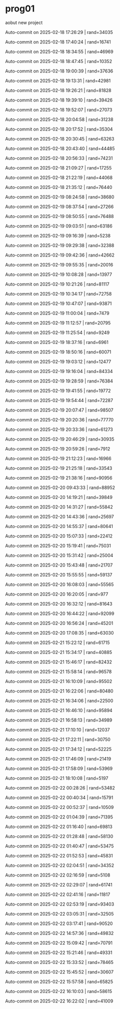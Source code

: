 # prog01
aobut new project

Auto-commit on 2025-02-18 17:26:29 | rand=34035

Auto-commit on 2025-02-18 17:40:24 | rand=16741

Auto-commit on 2025-02-18 18:34:55 | rand=46969

Auto-commit on 2025-02-18 18:47:45 | rand=10352

Auto-commit on 2025-02-18 19:00:39 | rand=37636

Auto-commit on 2025-02-18 19:13:31 | rand=42981

Auto-commit on 2025-02-18 19:26:21 | rand=81828

Auto-commit on 2025-02-18 19:39:10 | rand=39426

Auto-commit on 2025-02-18 19:52:07 | rand=27073

Auto-commit on 2025-02-18 20:04:58 | rand=31238

Auto-commit on 2025-02-18 20:17:52 | rand=35304

Auto-commit on 2025-02-18 20:30:45 | rand=63263

Auto-commit on 2025-02-18 20:43:40 | rand=44485

Auto-commit on 2025-02-18 20:56:33 | rand=74231

Auto-commit on 2025-02-18 21:09:27 | rand=17255

Auto-commit on 2025-02-18 21:22:19 | rand=44068

Auto-commit on 2025-02-18 21:35:12 | rand=76440

Auto-commit on 2025-02-19 08:24:58 | rand=38680

Auto-commit on 2025-02-19 08:37:54 | rand=27266

Auto-commit on 2025-02-19 08:50:55 | rand=76488

Auto-commit on 2025-02-19 09:03:51 | rand=63186

Auto-commit on 2025-02-19 09:16:39 | rand=5238

Auto-commit on 2025-02-19 09:29:38 | rand=32388

Auto-commit on 2025-02-19 09:42:36 | rand=42662

Auto-commit on 2025-02-19 09:55:35 | rand=20016

Auto-commit on 2025-02-19 10:08:28 | rand=13977

Auto-commit on 2025-02-19 10:21:26 | rand=81117

Auto-commit on 2025-02-19 10:34:17 | rand=72758

Auto-commit on 2025-02-19 10:47:07 | rand=93871

Auto-commit on 2025-02-19 11:00:04 | rand=7479

Auto-commit on 2025-02-19 11:12:57 | rand=20795

Auto-commit on 2025-02-19 11:25:54 | rand=9249

Auto-commit on 2025-02-19 18:37:16 | rand=6961

Auto-commit on 2025-02-19 18:50:16 | rand=60071

Auto-commit on 2025-02-19 19:03:12 | rand=12477

Auto-commit on 2025-02-19 19:16:04 | rand=84334

Auto-commit on 2025-02-19 19:28:59 | rand=76384

Auto-commit on 2025-02-19 19:41:55 | rand=19772

Auto-commit on 2025-02-19 19:54:44 | rand=72287

Auto-commit on 2025-02-19 20:07:47 | rand=98507

Auto-commit on 2025-02-19 20:20:36 | rand=77770

Auto-commit on 2025-02-19 20:33:36 | rand=61273

Auto-commit on 2025-02-19 20:46:29 | rand=30935

Auto-commit on 2025-02-19 20:59:26 | rand=7912

Auto-commit on 2025-02-19 21:12:23 | rand=16966

Auto-commit on 2025-02-19 21:25:18 | rand=33543

Auto-commit on 2025-02-19 21:38:16 | rand=90956

Auto-commit on 2025-02-20 09:43:33 | rand=88952

Auto-commit on 2025-02-20 14:19:21 | rand=39849

Auto-commit on 2025-02-20 14:31:27 | rand=55842

Auto-commit on 2025-02-20 14:43:36 | rand=25697

Auto-commit on 2025-02-20 14:55:37 | rand=80641

Auto-commit on 2025-02-20 15:07:33 | rand=22412

Auto-commit on 2025-02-20 15:19:41 | rand=75031

Auto-commit on 2025-02-20 15:31:42 | rand=25004

Auto-commit on 2025-02-20 15:43:48 | rand=21707

Auto-commit on 2025-02-20 15:55:55 | rand=59137

Auto-commit on 2025-02-20 16:08:03 | rand=55565

Auto-commit on 2025-02-20 16:20:05 | rand=977

Auto-commit on 2025-02-20 16:32:12 | rand=81643

Auto-commit on 2025-02-20 16:44:22 | rand=92099

Auto-commit on 2025-02-20 16:56:24 | rand=45201

Auto-commit on 2025-02-20 17:08:35 | rand=63030

Auto-commit on 2025-02-21 15:22:12 | rand=61715

Auto-commit on 2025-02-21 15:34:17 | rand=40885

Auto-commit on 2025-02-21 15:46:17 | rand=82432

Auto-commit on 2025-02-21 15:58:14 | rand=96578

Auto-commit on 2025-02-21 16:10:09 | rand=95502

Auto-commit on 2025-02-21 16:22:06 | rand=80480

Auto-commit on 2025-02-21 16:34:06 | rand=22500

Auto-commit on 2025-02-21 16:46:10 | rand=95894

Auto-commit on 2025-02-21 16:58:13 | rand=34989

Auto-commit on 2025-02-21 17:10:10 | rand=12037

Auto-commit on 2025-02-21 17:22:11 | rand=30750

Auto-commit on 2025-02-21 17:34:12 | rand=52225

Auto-commit on 2025-02-21 17:46:09 | rand=21419

Auto-commit on 2025-02-21 17:58:09 | rand=53969

Auto-commit on 2025-02-21 18:10:08 | rand=5197

Auto-commit on 2025-02-22 00:28:26 | rand=53482

Auto-commit on 2025-02-22 00:40:34 | rand=15791

Auto-commit on 2025-02-22 00:52:37 | rand=10509

Auto-commit on 2025-02-22 01:04:39 | rand=71395

Auto-commit on 2025-02-22 01:16:40 | rand=69813

Auto-commit on 2025-02-22 01:28:48 | rand=58130

Auto-commit on 2025-02-22 01:40:47 | rand=53475

Auto-commit on 2025-02-22 01:52:53 | rand=45831

Auto-commit on 2025-02-22 02:04:51 | rand=34352

Auto-commit on 2025-02-22 02:16:59 | rand=5108

Auto-commit on 2025-02-22 02:29:07 | rand=61741

Auto-commit on 2025-02-22 02:41:16 | rand=11817

Auto-commit on 2025-02-22 02:53:19 | rand=93403

Auto-commit on 2025-02-22 03:05:31 | rand=32505

Auto-commit on 2025-02-22 03:17:41 | rand=90520

Auto-commit on 2025-02-22 14:57:36 | rand=49832

Auto-commit on 2025-02-22 15:09:42 | rand=70791

Auto-commit on 2025-02-22 15:21:46 | rand=49331

Auto-commit on 2025-02-22 15:33:52 | rand=78465

Auto-commit on 2025-02-22 15:45:52 | rand=30607

Auto-commit on 2025-02-22 15:57:58 | rand=65825

Auto-commit on 2025-02-22 16:10:03 | rand=58615

Auto-commit on 2025-02-22 16:22:02 | rand=41009
